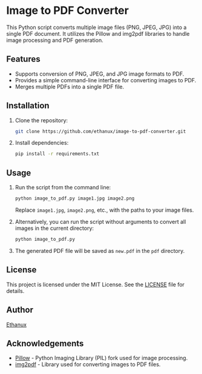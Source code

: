 # Image to PDF Converter

This Python script converts multiple image files (PNG, JPEG, JPG) into a single PDF document. It utilizes the Pillow and img2pdf libraries to handle image processing and PDF generation.

## Features

- Supports conversion of PNG, JPEG, and JPG image formats to PDF.
- Provides a simple command-line interface for converting images to PDF.
- Merges multiple PDFs into a single PDF file.

## Installation

1. Clone the repository:

    ```bash
    git clone https://github.com/ethanux/image-to-pdf-converter.git
    ```

2. Install dependencies:

    ```bash
    pip install -r requirements.txt
    ```

## Usage

1. Run the script from the command line:

    ```bash
    python image_to_pdf.py image1.jpg image2.png
    ```

    Replace `image1.jpg`, `image2.png`, etc., with the paths to your image files.

2. Alternatively, you can run the script without arguments to convert all images in the current directory:

    ```bash
    python image_to_pdf.py
    ```

3. The generated PDF file will be saved as `new.pdf` in the `pdf` directory.

## License

This project is licensed under the MIT License. See the [LICENSE](LICENSE) file for details.

## Author

[Ethanux](https://github.com/ethanux)

## Acknowledgements

- [Pillow](https://python-pillow.org/) - Python Imaging Library (PIL) fork used for image processing.
- [img2pdf](https://github.com/josch/img2pdf) - Library used for converting images to PDF files.
